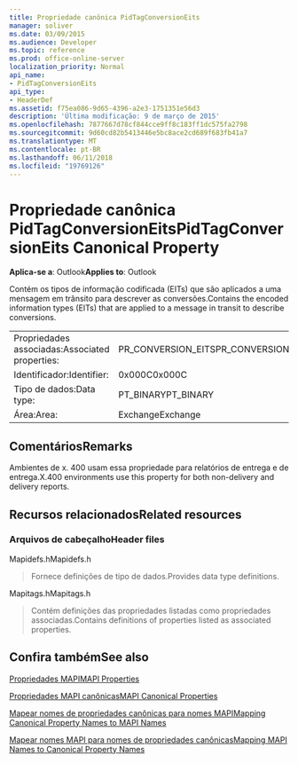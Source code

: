 ```yaml
---
title: Propriedade canônica PidTagConversionEits
manager: soliver
ms.date: 03/09/2015
ms.audience: Developer
ms.topic: reference
ms.prod: office-online-server
localization_priority: Normal
api_name:
- PidTagConversionEits
api_type:
- HeaderDef
ms.assetid: f75ea086-9d65-4396-a2e3-1751351e56d3
description: 'Última modificação: 9 de março de 2015'
ms.openlocfilehash: 7877667d78cf844cce9ff8c183ff1dc575fa2798
ms.sourcegitcommit: 9d60cd82b5413446e5bc8ace2cd689f683fb41a7
ms.translationtype: MT
ms.contentlocale: pt-BR
ms.lasthandoff: 06/11/2018
ms.locfileid: "19769126"
---
```

# <a name="pidtagconversioneits-canonical-property"></a><span data-ttu-id="252e0-103">Propriedade canônica PidTagConversionEits</span><span class="sxs-lookup"><span data-stu-id="252e0-103">PidTagConversionEits Canonical Property</span></span>

  
  
<span data-ttu-id="252e0-104">**Aplica-se a**: Outlook</span><span class="sxs-lookup"><span data-stu-id="252e0-104">**Applies to**: Outlook</span></span> 
  
<span data-ttu-id="252e0-105">Contém os tipos de informação codificada (EITs) que são aplicados a uma mensagem em trânsito para descrever as conversões.</span><span class="sxs-lookup"><span data-stu-id="252e0-105">Contains the encoded information types (EITs) that are applied to a message in transit to describe conversions.</span></span>
  
|||
|:-----|:-----|
|<span data-ttu-id="252e0-106">Propriedades associadas:</span><span class="sxs-lookup"><span data-stu-id="252e0-106">Associated properties:</span></span>  <br/> |<span data-ttu-id="252e0-107">PR_CONVERSION_EITS</span><span class="sxs-lookup"><span data-stu-id="252e0-107">PR_CONVERSION_EITS</span></span>  <br/> |
|<span data-ttu-id="252e0-108">Identificador:</span><span class="sxs-lookup"><span data-stu-id="252e0-108">Identifier:</span></span>  <br/> |<span data-ttu-id="252e0-109">0x000C</span><span class="sxs-lookup"><span data-stu-id="252e0-109">0x000C</span></span>  <br/> |
|<span data-ttu-id="252e0-110">Tipo de dados:</span><span class="sxs-lookup"><span data-stu-id="252e0-110">Data type:</span></span>  <br/> |<span data-ttu-id="252e0-111">PT_BINARY</span><span class="sxs-lookup"><span data-stu-id="252e0-111">PT_BINARY</span></span>  <br/> |
|<span data-ttu-id="252e0-112">Área:</span><span class="sxs-lookup"><span data-stu-id="252e0-112">Area:</span></span>  <br/> |<span data-ttu-id="252e0-113">Exchange</span><span class="sxs-lookup"><span data-stu-id="252e0-113">Exchange</span></span>  <br/> |
   
## <a name="remarks"></a><span data-ttu-id="252e0-114">Comentários</span><span class="sxs-lookup"><span data-stu-id="252e0-114">Remarks</span></span>

<span data-ttu-id="252e0-115">Ambientes de x. 400 usam essa propriedade para relatórios de entrega e de entrega.</span><span class="sxs-lookup"><span data-stu-id="252e0-115">X.400 environments use this property for both non-delivery and delivery reports.</span></span>
  
## <a name="related-resources"></a><span data-ttu-id="252e0-116">Recursos relacionados</span><span class="sxs-lookup"><span data-stu-id="252e0-116">Related resources</span></span>

### <a name="header-files"></a><span data-ttu-id="252e0-117">Arquivos de cabeçalho</span><span class="sxs-lookup"><span data-stu-id="252e0-117">Header files</span></span>

<span data-ttu-id="252e0-118">Mapidefs.h</span><span class="sxs-lookup"><span data-stu-id="252e0-118">Mapidefs.h</span></span>
  
> <span data-ttu-id="252e0-119">Fornece definições de tipo de dados.</span><span class="sxs-lookup"><span data-stu-id="252e0-119">Provides data type definitions.</span></span>
    
<span data-ttu-id="252e0-120">Mapitags.h</span><span class="sxs-lookup"><span data-stu-id="252e0-120">Mapitags.h</span></span>
  
> <span data-ttu-id="252e0-121">Contém definições das propriedades listadas como propriedades associadas.</span><span class="sxs-lookup"><span data-stu-id="252e0-121">Contains definitions of properties listed as associated properties.</span></span>
    
## <a name="see-also"></a><span data-ttu-id="252e0-122">Confira também</span><span class="sxs-lookup"><span data-stu-id="252e0-122">See also</span></span>



[<span data-ttu-id="252e0-123">Propriedades MAPI</span><span class="sxs-lookup"><span data-stu-id="252e0-123">MAPI Properties</span></span>](mapi-properties.md)
  
[<span data-ttu-id="252e0-124">Propriedades MAPI canônicas</span><span class="sxs-lookup"><span data-stu-id="252e0-124">MAPI Canonical Properties</span></span>](mapi-canonical-properties.md)
  
[<span data-ttu-id="252e0-125">Mapear nomes de propriedades canônicas para nomes MAPI</span><span class="sxs-lookup"><span data-stu-id="252e0-125">Mapping Canonical Property Names to MAPI Names</span></span>](mapping-canonical-property-names-to-mapi-names.md)
  
[<span data-ttu-id="252e0-126">Mapear nomes MAPI para nomes de propriedades canônicas</span><span class="sxs-lookup"><span data-stu-id="252e0-126">Mapping MAPI Names to Canonical Property Names</span></span>](mapping-mapi-names-to-canonical-property-names.md)

